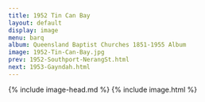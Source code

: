 ```yaml
---
title: 1952 Tin Can Bay
layout: default
display: image
menu: barq
album: Queensland Baptist Churches 1851-1955 Album
image: 1952-Tin-Can-Bay.jpg
prev: 1952-Southport-NerangSt.html
next: 1953-Gayndah.html
---
```

{% include image-head.md %}
{% include image.html %}
